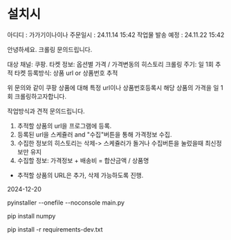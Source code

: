 # 설치시

아디디 : 가가기이나이나
주문일시 : 24.11.14 15:42
작업물 발송 예정 : 24.11.22 15:42

안녕하세요.
크롤링 문의드립니다.

대상 채널: 쿠팡.
타켓 정보: 옵션별 가격 / 가격변동의 히스토리
크롤링 주기: 일 1회 추적
타켓 등록방식: 상품 url or 상품번호 추적

위 문의와 같이 쿠팡 상품에 대해 특정 url이나 상품번호등록시 해당 상품의 가격을 일 1회 크롤링하고자합니다.

작업방식과 견적 문의드립니다.


1. 추적할 상품의 url을 프로그램에 등록.
2. 등록된 url을 스케쥴러 and "수집"버튼을 통해 가격정보 수집.
3. 수집한 정보의 히스토리는 삭제-> 스케쥴러가 돌거나 수집버튼을 눌렀을때 최신정보만 유지
4. 수집할 정보: 가격정보 + 배송비 = 합산금액 / 상품명

* 추적할 상품의 URL은 추가, 삭제 가능하도록 진행.


2024-12-20



pyinstaller --onefile --noconsole main.py

pip install numpy

pip install -r requirements-dev.txt

